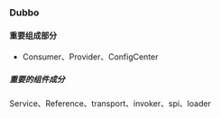 ### Dubbo



#### 重要组成部分

* Consumer、Provider、ConfigCenter

##### 重要的组件成分

Service、Reference、transport、invoker、spi、loader